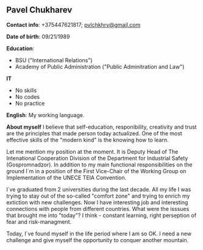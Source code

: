 ## Pavel Chukharev ##

**Contact info**: +375447621817; pvlchkhrv@gmail.com

**Date of birth**: 09/21/1989

**Education**:
* BSU ("International Relations")
* Academy of Public Administration ("Public Adminitration and Law")

**IT**
* No skills
* No codes
* No practice

**English**: My working language.

**About myself**
I believe that self-education, responibility, creativity and trust are the principles that made person today actualized. One of the most effective skills of the "modern kind" is the knowing how to learn. 

Let me mention my position at the moment. It is Deputy Head of The Intenational Cooperation Division of the Department for Industrial Safety (Gospromnadzor). In addition to my main functional responsibilities on the ground I`m in a position of the First Vice-Chair of the Working Group on Implementation of the UNECE TEIA Convention.

I`ve graduated from 2 universities during the last decade. All my life I was trying to stay out of the so-called "comfort zone" and trying to enrich my extiction with new challenges. Now I have interesting job and interesting connections with people from different countries.  What were the isssues that brought me into "today"? I think - constant learning, right perseption of fear and risk-managment. 

Today, I`ve found myself in the life period where I am so OK. I need a new challenge and give myself the opportunity to conquer another mountain. 

